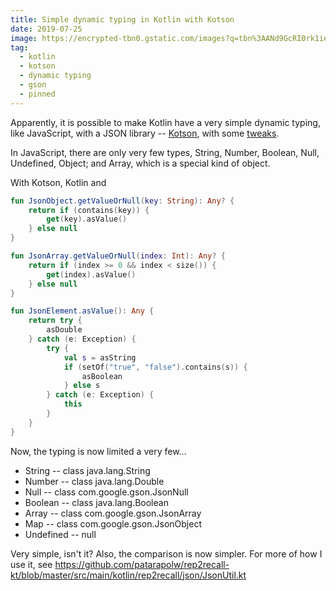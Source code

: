 ```yaml
---
title: Simple dynamic typing in Kotlin with Kotson
date: 2019-07-25
image: https://encrypted-tbn0.gstatic.com/images?q=tbn%3AANd9GcRI0rk1ieVKhHnaRc3h1vDHHeRJf7Lb8nycLGq_l3FFVXWRyuqa
tag:
  - kotlin
  - kotson
  - dynamic typing
  - gson
  - pinned
---
```


Apparently, it is possible to make Kotlin have a very simple dynamic typing, like JavaScript, with a JSON library -- [Kotson](https://github.com/SalomonBrys/Kotson), with some [tweaks](https://github.com/patarapolw/rep2recall-kt/blob/master/src/main/kotlin/rep2recall/json/JsonUtil.kt).

<!-- excerpt_separator -->

In JavaScript, there are only very few types, String, Number, Boolean, Null, Undefined, Object; and Array, which is a special kind of object.

With Kotson, Kotlin and

```kotlin
fun JsonObject.getValueOrNull(key: String): Any? {
    return if (contains(key)) {
        get(key).asValue()
    } else null
}

fun JsonArray.getValueOrNull(index: Int): Any? {
    return if (index >= 0 && index < size()) {
        get(index).asValue()
    } else null
}

fun JsonElement.asValue(): Any {
    return try {
        asDouble
    } catch (e: Exception) {
        try {
            val s = asString
            if (setOf("true", "false").contains(s)) {
                asBoolean
            } else s
        } catch (e: Exception) {
            this
        }
    }
}
```

Now, the typing is now limited a very few...

- String -- class java.lang.String
- Number -- class java.lang.Double
- Null -- class com.google.gson.JsonNull
- Boolean -- class java.lang.Boolean
- Array -- class com.google.gson.JsonArray
- Map -- class com.google.gson.JsonObject
- Undefined -- null

Very simple, isn't it? Also, the comparison is now simpler. For more of how I use it, see <https://github.com/patarapolw/rep2recall-kt/blob/master/src/main/kotlin/rep2recall/json/JsonUtil.kt>
